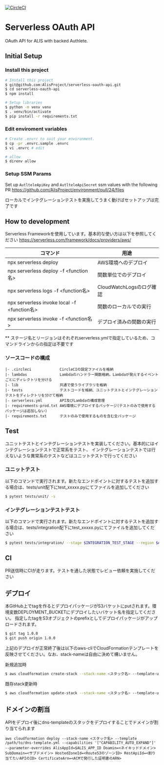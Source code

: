 [![CircleCI](https://circleci.com/gh/AlisProject/serverless-oauth-api/tree/master.svg?style=svg&circle-token=e71816ed083a9ca2eb20f56c6ede43d56f2e4af4)](https://circleci.com/gh/AlisProject/serverless-oauth-api/tree/master)

# Serverless OAuth API

OAuth API for ALIS with backed Authlete.

## Initial Setup
### Install this project
```bash
# Install this project
$ git@github.com:AlisProject/serverless-oauth-api.git
$ cd serverless-oauth-api
$ npm install

# Setup libraries
$ python -m venv venv
$ . venv/bin/activate
$ pip install -r requirements.txt
```

### Edit enviroment variables
```bash
# Create .envrc to suit your environment.
$ cp -pr .envrc.sample .envrc
$ vi .envrc # edit

# allow
$ direnv allow
```

### Setup SSM Params
Set up `AutlteleApiKey` and `AutlteleApiSecret` ssm values with the following PR
https://github.com/AlisProject/environment/pull/24/files

ローカルでインテグレーションテストを実施してうまく動けばセットアップは完了です

## How to development
Serverless Frameworkを使用しています。基本的な使い方は以下を参照してください
https://serverless.com/framework/docs/providers/aws/

| コマンド | 用途 |
----|----
| npx serverless deploy | AWS環境へのデプロイ |
| npx serverless deploy -f <function名> | 関数単位でのデプロイ |
| npx serverless logs -f <function名> | CloudWatchLogsのログ確認 |
| npx serverless invoke local -f <function名> | 関数のローカルでの実行 |
| npx serverless invoke -f <function名> | デプロイ済みの関数の実行 |

** ステージ名とリージョンはそれぞれserverless.ymlで指定しているため、コマンドラインからの指定は不要です

### ソースコードの構成
```
|- .circleci　　　        CircleCIの設定ファイルを格納
|- lambdas  　　       　 Lambdaのハンドラー関数格納。Lambdaが発火するイベントごとにディレクトリを分ける
|- lib　　　　　　         共通で使うライブラリを格納
|- tests　　　　　　       テストコードを格納、ユニットテストとインテグレーションテストをディレクトリを分けて格納
|- serverless.yml        API及びLambdaの構成管理
|- requirements-prod.txt AWS環境にデプロイするパッケージ(テストのみで使用するパッケージは追加しない)
|- requirements.txt      テストのみで使用するものを含む全パッケージ
```

## Test
ユニットテストとインテグレーションテストを実装してください。基本的にはインテグレーションテストで正常系をテスト、
インテグレーションテストでは行えないような異常系のテストなどはユニットテストで行ってください

### ユニットテスト

以下のコマンドで実行されます。新たなエンドポイントに対するテストを追加する場合は、tests/unit配下にtest_xxxxx.pyにてファイルを追加してください
```bash
$ pytest tests/unit/ -s
```

### インテグレーションテストテスト
以下のコマンドで実行されます。新たなエンドポイントに対するテストを追加する場合は、tests/integration配下にtest_xxxxx.pyにてファイルを追加してください
```bash
$ pytest tests/integration/ --stage $INTEGRATION_TEST_STAGE --region $AWS_DEFAULT_REGION -s
```

## CI
PR送信時にCIが走ります。テストを通した状態でレビュー依頼を実施してください

## デプロイ
本GitHub上でtagを作るとデプロイパッケージがS3バケットにputされます。環境変数DEPLOYMENT_BUCKETにデプロイしたいバケット名を指定してください。
指定したtagをS3オブジェクトのprefixとしてデプロイパッケージがアップロードされます。

```bash
$ git tag 1.0.0
$ git push origin 1.0.0
```

上記のデプロイが正常終了後は以下のaws-cliでCloudFormationテンプレートを反映させてください。なお、stack-nameは自由に決めて構いません。

新規追加時

```bash
$ aws cloudformation create-stack --stack-name <スタック名> --template-url https://s3-ap-northeast-1.amazonaws.com/<バケット名>/<tag名>/cloudformation-template-update-stack.json --capabilities '["CAPABILITY_IAM","CAPABILITY_NAMED_IAM"]'
```

既存stack更新時

```bash
$ aws cloudformation update-stack --stack-name <スタック名> --template-url https://s3-ap-northeast-1.amazonaws.com/<バケット名>/<tag名>/cloudformation-template-update-stack.json --capabilities '["CAPABILITY_IAM","CAPABILITY_NAMED_IAM"]'
```


## ドメインの割当

APIをデプロイ後にdns-templateのスタックをデプロイすることでドメインが割り当てられます

```
aws cloudformation deploy --stack-name <スタック名> --template /path/to/dns-template.yml --capabilities '["CAPABILITY_AUTO_EXPAND"]' --parameter-overrides AlisAppId=$ALIS_APP_ID Doamin=<ネイキッドドメイン> SubDomain=<サブドメイン> HostedZoneId=<Route53のゾーンID> RestApiId=<割り当てたいAPIのID> CertificateArn=<ACMで発行した証明書のARN>
```
